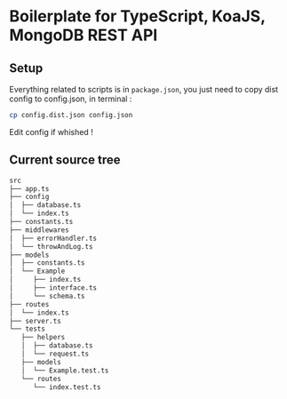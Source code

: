 # Boilerplate for TypeScript, KoaJS, MongoDB REST API

## Setup

Everything related to scripts is in `package.json`, you just need to copy dist config to config.json, in terminal :
```bash
cp config.dist.json config.json 
```

Edit config if whished !

## Current source tree

```bash
src
├── app.ts
├── config
│  ├── database.ts
│  └── index.ts
├── constants.ts
├── middlewares
│  ├── errorHandler.ts
│  └── throwAndLog.ts
├── models
│  ├── constants.ts
│  └── Example
│     ├── index.ts
│     ├── interface.ts
│     └── schema.ts
├── routes
│  └── index.ts
├── server.ts
└── tests
   ├── helpers
   │  ├── database.ts
   │  └── request.ts
   ├── models
   │  └── Example.test.ts
   └── routes
      └── index.test.ts

```
